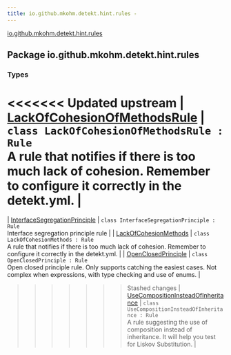 ```yaml
---
title: io.github.mkohm.detekt.hint.rules - 
---
```


[io.github.mkohm.detekt.hint.rules](./index.html)

## Package io.github.mkohm.detekt.hint.rules

### Types

<<<<<<< Updated upstream
| [LackOfCohesionOfMethodsRule](-lack-of-cohesion-of-methods-rule/index.html) | `class LackOfCohesionOfMethodsRule : Rule`<br>A rule that notifies if there is too much lack of cohesion. Remember to configure it correctly in the detekt.yml. |
=======
| [InterfaceSegregationPrinciple](-interface-segregation-principle/index.html) | `class InterfaceSegregationPrinciple : Rule`<br>Interface segregation principle rule |
| [LackOfCohesionMethods](-lack-of-cohesion-methods/index.html) | `class LackOfCohesionMethods : Rule`<br>A rule that notifies if there is too much lack of cohesion. Remember to configure it correctly in the detekt.yml. |
| [OpenClosedPrinciple](-open-closed-principle/index.html) | `class OpenClosedPrinciple : Rule`<br>Open closed principle rule. Only supports catching the easiest cases. Not complex when expressions, with type checking and use of enums. |
>>>>>>> Stashed changes
| [UseCompositionInsteadOfInheritance](-use-composition-instead-of-inheritance/index.html) | `class UseCompositionInsteadOfInheritance : Rule`<br>A rule suggesting the use of composition instead of inheritance. It will help you test for Liskov Substitution. |

